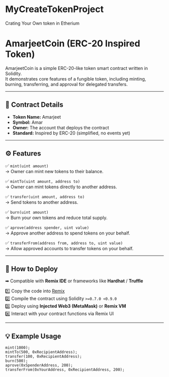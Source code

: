 # MyCreateTokenProject
Crating Your Own token in Etherium
# AmarjeetCoin (ERC-20 Inspired Token)

AmarjeetCoin is a simple ERC-20-like token smart contract written in Solidity.  
It demonstrates core features of a fungible token, including minting, burning, transferring, and approval for delegated transfers.

---

## 📝 Contract Details

- **Token Name:** Amarjeet  
- **Symbol:** Amar  
- **Owner:** The account that deploys the contract  
- **Standard:** Inspired by ERC-20 (simplified, no events yet)

---

## ⚙ Features

✅ `mint(uint amount)`  
→ Owner can mint new tokens to their balance.

✅ `mintTo(uint amount, address to)`  
→ Owner can mint tokens directly to another address.

✅ `transfer(uint amount, address to)`  
→ Send tokens to another address.

✅ `burn(uint amount)`  
→ Burn your own tokens and reduce total supply.

✅ `aprove(address spender, uint value)`  
→ Approve another address to spend tokens on your behalf.

✅ `transferFrom(address from, address to, uint value)`  
→ Allow approved accounts to transfer tokens on your behalf.

---

## 🚀 How to Deploy

➡ Compatible with **Remix IDE** or frameworks like **Hardhat** / **Truffle**

1️⃣ Copy the code into [Remix](https://remix.ethereum.org/)  
2️⃣ Compile the contract using Solidity `>=0.7.0 <0.9.0`  
3️⃣ Deploy using **Injected Web3 (MetaMask)** or **Remix VM**  
4️⃣ Interact with your contract functions via Remix UI  

---

## 💡 Example Usage

```solidity
mint(1000);
mintTo(500, 0xRecipientAddress);
transfer(100, 0xRecipientAddress);
burn(500);
aprove(0xSpenderAddress, 200);
transferFrom(0xYourAddress, 0xRecipientAddress, 200);

